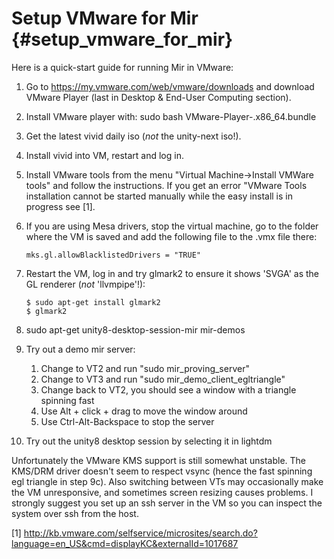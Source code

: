 Setup VMware for Mir {#setup_vmware_for_mir}
============================================

Here is a quick-start guide for running Mir in VMware:

1. Go to https://my.vmware.com/web/vmware/downloads and download
   VMware Player (last in Desktop & End-User Computing section).

2. Install VMware player with: sudo bash VMware-Player-<VERSION>.x86_64.bundle

3. Get the latest vivid daily iso (*not* the unity-next iso!).

4. Install vivid into VM, restart and log in.

5. Install VMware tools from the menu "Virtual Machine->Install VMWare tools"
   and follow the instructions. If you get an error "VMware Tools installation
   cannot be started manually while the easy install is in progress
   see [1].

6. If you are using Mesa drivers, stop the virtual machine, go to the folder
   where the VM is saved and add the following file to the <vm-name>.vmx file
   there:

       mks.gl.allowBlacklistedDrivers = "TRUE"

7. Restart the VM, log in and try glmark2 to ensure it shows 'SVGA' as the
   GL renderer (*not* 'llvmpipe'!):

       $ sudo apt-get install glmark2
       $ glmark2

8. sudo apt-get unity8-desktop-session-mir mir-demos

9. Try out a demo mir server:
   1. Change to VT2 and run "sudo mir_proving_server"
   2. Change to VT3 and run "sudo mir_demo_client_egltriangle"
   3. Change back to VT2, you should see a window with a triangle spinning fast
   4. Use Alt + click + drag to move the window around
   5. Use Ctrl-Alt-Backspace to stop the server

10. Try out the unity8 desktop session by selecting it in lightdm

Unfortunately the VMware KMS support is still somewhat unstable. The KMS/DRM
driver doesn't seem to respect vsync (hence the fast spinning egl triangle in
step 9c). Also switching between VTs may occasionally make the VM unresponsive,
and sometimes screen resizing causes problems.  I strongly suggest you set up
an ssh server in the VM so you can inspect the system over ssh from the host.

[1] http://kb.vmware.com/selfservice/microsites/search.do?language=en_US&cmd=displayKC&externalId=1017687
